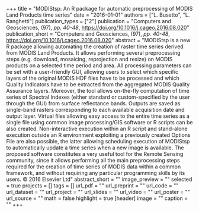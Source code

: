 +++
title = "MODIStsp: An R package for automatic preprocessing of MODIS Land Products time series"
date = "2016-01-01"
authors = ["L. Busetto", "L. Ranghetti"]
publication_types = ["2"]
publication = "Computers and Geosciences, (97), _pp. 40-48_, https://doi.org/10.1016/j.cageo.2016.08.020"
publication_short = "Computers and Geosciences, (97), _pp. 40-48_, https://doi.org/10.1016/j.cageo.2016.08.020"
abstract = "MODIStsp is a new R package allowing automating the creation of raster time series derived from MODIS Land Products. It allows performing several preprocessing steps (e.g. download, mosaicing, reprojection and resize) on MODIS products on a selected time period and area. All processing parameters can be set with a user-friendly GUI, allowing users to select which specific layers of the original MODIS HDF files have to be processed and which Quality Indicators have to be extracted from the aggregated MODIS Quality Assurance layers. Moreover, the tool allows on-the-fly computation of time series of Spectral Indexes (either standard or custom-specified by the user through the GUI) from surface reflectance bands. Outputs are saved as single-band rasters corresponding to each available acquisition date and output layer. Virtual files allowing easy access to the entire time series as a single file using common image processing/GIS software or R scripts can be also created. Non-interactive execution within an R script and stand-alone execution outside an R environment exploiting a previously created Options File are also possible, the latter allowing scheduling execution of MODIStsp to automatically update a time series when a new image is available. The proposed software constitutes a very useful tool for the Remote Sensing community, since it allows performing all the main preprocessing steps required for the creation of time series of MODIS data within a common framework, and without requiring any particular programming skills by its users. © 2016 Elsevier Ltd"
abstract_short = ""
image_preview = ""
selected = true
projects = []
tags = []
url_pdf = ""
url_preprint = ""
url_code = ""
url_dataset = ""
url_project = ""
url_slides = ""
url_video = ""
url_poster = ""
url_source = ""
math = false
highlight = true
[header]
image = ""
caption = ""
+++
